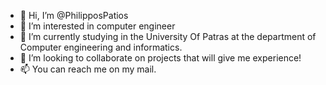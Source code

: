- 👋 Hi, I’m @PhilipposPatios
- 👀 I’m interested in computer engineer
- 🌱 I’m currently studying in the University Of Patras at the department of Computer engineering and informatics.
- 💞️ I’m looking to collaborate on projects that will give me experience!
- 📫 You can reach me on my mail.

<!---
PhilipposPatios/PhilipposPatios is a ✨ special ✨ repository because its `README.md` (this file) appears on your GitHub profile.
You can click the Preview link to take a look at your changes.
--->
